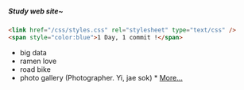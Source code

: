 ##### *Study web site~* 

```markdown
<link href="/css/styles.css" rel="stylesheet" type="text/css" />
<span style="color:blue">1 Day, 1 commit !</span>
```

+ big data 
+ ramen love 
+ road bike 
+ photo gallery (Photographer. Yi, jae sok) * [More...](https://www.visualdreamer.com)

